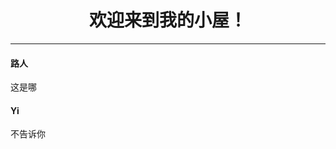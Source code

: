 <!-- # 知识库 -->
<div align="center">

<h1 id="home">欢迎来到我的小屋！</h1>



</div>

---

<!-- chat:start -->

#### **路人**

这是哪

#### **Yi**

不告诉你

<!-- chat:end -->

